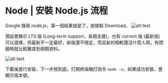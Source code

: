 # Node | 安裝 Node.js 流程
Google 搜尋 node.js，第一個結果就是了，直接點 Download。
![alt text](/images/google_search_node.png)

預設會顯示 LTS 版 (Long-term support，長期支援)，也有 current 版 (最新版) 可以選擇，但最新不一定最好，新版還不穩定，而且新的相較還沒什麼人用，有問題時就比較難查到相關資料。

![alt text](/images/download_node.png)
 

下載後進行安裝，下一步按到底。打開終端機打指令 `node -v`，如果成功安裝，會顯示版本號。